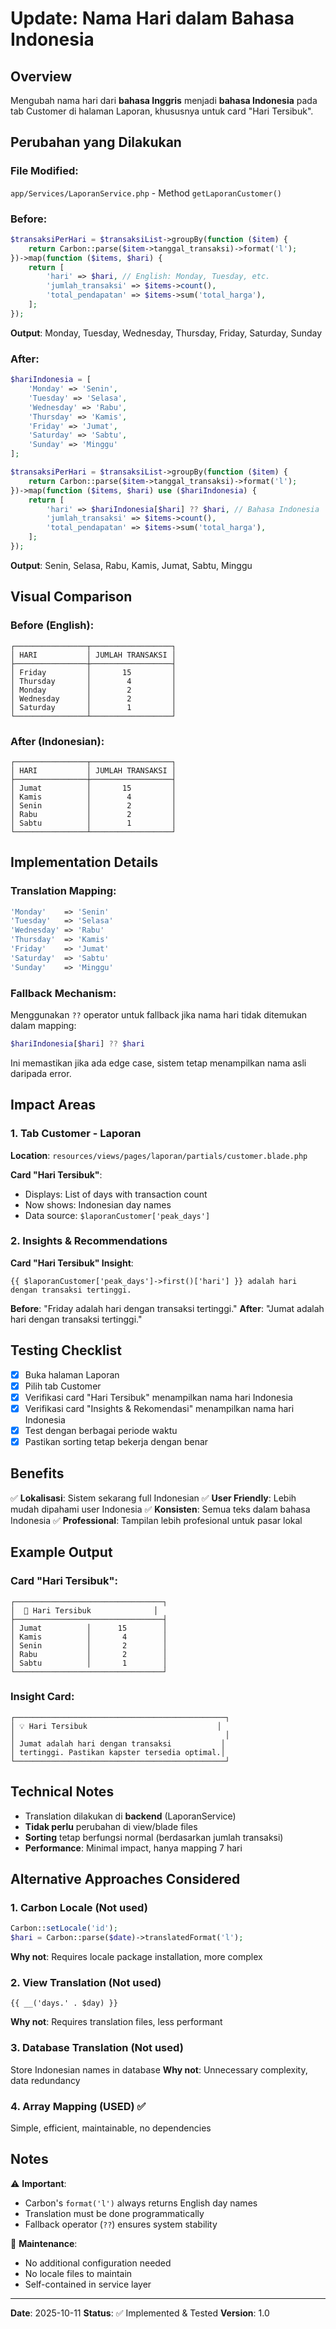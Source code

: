 # Update: Nama Hari dalam Bahasa Indonesia

## Overview

Mengubah nama hari dari **bahasa Inggris** menjadi **bahasa Indonesia** pada tab Customer di halaman Laporan, khususnya untuk card "Hari Tersibuk".

## Perubahan yang Dilakukan

### File Modified:

`app/Services/LaporanService.php` - Method `getLaporanCustomer()`

### Before:

```php
$transaksiPerHari = $transaksiList->groupBy(function ($item) {
    return Carbon::parse($item->tanggal_transaksi)->format('l');
})->map(function ($items, $hari) {
    return [
        'hari' => $hari, // English: Monday, Tuesday, etc.
        'jumlah_transaksi' => $items->count(),
        'total_pendapatan' => $items->sum('total_harga'),
    ];
});
```

**Output**: Monday, Tuesday, Wednesday, Thursday, Friday, Saturday, Sunday

### After:

```php
$hariIndonesia = [
    'Monday' => 'Senin',
    'Tuesday' => 'Selasa',
    'Wednesday' => 'Rabu',
    'Thursday' => 'Kamis',
    'Friday' => 'Jumat',
    'Saturday' => 'Sabtu',
    'Sunday' => 'Minggu'
];

$transaksiPerHari = $transaksiList->groupBy(function ($item) {
    return Carbon::parse($item->tanggal_transaksi)->format('l');
})->map(function ($items, $hari) use ($hariIndonesia) {
    return [
        'hari' => $hariIndonesia[$hari] ?? $hari, // Bahasa Indonesia
        'jumlah_transaksi' => $items->count(),
        'total_pendapatan' => $items->sum('total_harga'),
    ];
});
```

**Output**: Senin, Selasa, Rabu, Kamis, Jumat, Sabtu, Minggu

## Visual Comparison

### Before (English):

```
┌────────────────┬──────────────────┐
│ HARI           │ JUMLAH TRANSAKSI │
├────────────────┼──────────────────┤
│ Friday         │       15         │
│ Thursday       │        4         │
│ Monday         │        2         │
│ Wednesday      │        2         │
│ Saturday       │        1         │
└────────────────┴──────────────────┘
```

### After (Indonesian):

```
┌────────────────┬──────────────────┐
│ HARI           │ JUMLAH TRANSAKSI │
├────────────────┼──────────────────┤
│ Jumat          │       15         │
│ Kamis          │        4         │
│ Senin          │        2         │
│ Rabu           │        2         │
│ Sabtu          │        1         │
└────────────────┴──────────────────┘
```

## Implementation Details

### Translation Mapping:

```php
'Monday'    => 'Senin'
'Tuesday'   => 'Selasa'
'Wednesday' => 'Rabu'
'Thursday'  => 'Kamis'
'Friday'    => 'Jumat'
'Saturday'  => 'Sabtu'
'Sunday'    => 'Minggu'
```

### Fallback Mechanism:

Menggunakan `??` operator untuk fallback jika nama hari tidak ditemukan dalam mapping:

```php
$hariIndonesia[$hari] ?? $hari
```

Ini memastikan jika ada edge case, sistem tetap menampilkan nama asli daripada error.

## Impact Areas

### 1. Tab Customer - Laporan

**Location**: `resources/views/pages/laporan/partials/customer.blade.php`

**Card "Hari Tersibuk"**:

-   Displays: List of days with transaction count
-   Now shows: Indonesian day names
-   Data source: `$laporanCustomer['peak_days']`

### 2. Insights & Recommendations

**Card "Hari Tersibuk" Insight**:

```blade
{{ $laporanCustomer['peak_days']->first()['hari'] }} adalah hari dengan transaksi tertinggi.
```

**Before**: "Friday adalah hari dengan transaksi tertinggi."
**After**: "Jumat adalah hari dengan transaksi tertinggi."

## Testing Checklist

-   [x] Buka halaman Laporan
-   [x] Pilih tab Customer
-   [x] Verifikasi card "Hari Tersibuk" menampilkan nama hari Indonesia
-   [x] Verifikasi card "Insights & Rekomendasi" menampilkan nama hari Indonesia
-   [x] Test dengan berbagai periode waktu
-   [x] Pastikan sorting tetap bekerja dengan benar

## Benefits

✅ **Lokalisasi**: Sistem sekarang full Indonesian
✅ **User Friendly**: Lebih mudah dipahami user Indonesia
✅ **Konsisten**: Semua teks dalam bahasa Indonesia
✅ **Professional**: Tampilan lebih profesional untuk pasar lokal

## Example Output

### Card "Hari Tersibuk":

```
┌─────────────────────────────────┐
│  📅 Hari Tersibuk              │
├─────────────────────────────────┤
│ Jumat          │      15        │
│ Kamis          │       4        │
│ Senin          │       2        │
│ Rabu           │       2        │
│ Sabtu          │       1        │
└─────────────────────────────────┘
```

### Insight Card:

```
┌───────────────────────────────────────────────┐
│ 💡 Hari Tersibuk                             │
│                                               │
│ Jumat adalah hari dengan transaksi           │
│ tertinggi. Pastikan kapster tersedia optimal.│
└───────────────────────────────────────────────┘
```

## Technical Notes

-   Translation dilakukan di **backend** (LaporanService)
-   **Tidak perlu** perubahan di view/blade files
-   **Sorting** tetap berfungsi normal (berdasarkan jumlah transaksi)
-   **Performance**: Minimal impact, hanya mapping 7 hari

## Alternative Approaches Considered

### 1. Carbon Locale (Not used)

```php
Carbon::setLocale('id');
$hari = Carbon::parse($date)->translatedFormat('l');
```

**Why not**: Requires locale package installation, more complex

### 2. View Translation (Not used)

```blade
{{ __('days.' . $day) }}
```

**Why not**: Requires translation files, less performant

### 3. Database Translation (Not used)

Store Indonesian names in database
**Why not**: Unnecessary complexity, data redundancy

### 4. Array Mapping (USED) ✅

Simple, efficient, maintainable, no dependencies

## Notes

⚠️ **Important**:

-   Carbon's `format('l')` always returns English day names
-   Translation must be done programmatically
-   Fallback operator (`??`) ensures system stability

📝 **Maintenance**:

-   No additional configuration needed
-   No locale files to maintain
-   Self-contained in service layer

---

**Date**: 2025-10-11
**Status**: ✅ Implemented & Tested
**Version**: 1.0
